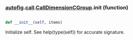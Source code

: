 ### [autofig](autofig.md).[call](autofig.call.md).[CallDimensionCGroup](autofig.call.CallDimensionCGroup.md).__init__ (function)


```py

def __init__(self, items)

```



Initialize self.  See help(type(self)) for accurate signature.


